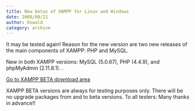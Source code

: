 ```yaml
---
title: New betas of XAMPP for Linux and Windows
date: 2008/08/21
author: Oswald
category: archive
---
```


It may be tested again! Reason for the new version are two new releases of the main components of XAMPP: PHP and MySQL.

New in both XAMPP versions:  MySQL (5.0.67), PHP (4.4.9), and phpMyAdmin (2.11.8.1). .

[Go to XAMPP BETA download area](http://www.apachefriends.org/en/xampp-beta.html)

XAMPP BETA versions are always for testing purposes only. There will be no upgrade packages from and to beta versions. To all testers: Many thanks in advance!!
